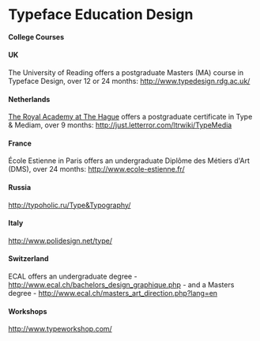 <h1>Typeface Education Design</h1>

<h4>College Courses</h4>
<h4> UK </h4><p>
The University of Reading offers a postgraduate Masters (MA) course in Typeface Design, over 12 or 24 months: <a title="http://www.typedesign.rdg.ac.uk/" class="external free" href="http://www.typedesign.rdg.ac.uk/">http://www.typedesign.rdg.ac.uk/</a></p>

<h4> Netherlands </h4><p>
<a title="http://www.kabk.nl" class="external text" href="http://www.kabk.nl">The Royal Academy at The Hague</a> offers a postgraduate certificate in Type & Mediam, over 9 months: <a title="http://just.letterror.com/ltrwiki/TypeMedia" class="external free" href="http://just.letterror.com/ltrwiki/TypeMedia">http://just.letterror.com/ltrwiki/TypeMedia</a></p>

<h4>  France </h4><p>
École Estienne in Paris offers an undergraduate Diplôme des Métiers d'Art (DMS), over 24 months: <a title="http://www.ecole-estienne.fr/" class="external free" href="http://www.ecole-estienne.fr/">http://www.ecole-estienne.fr/</a></p>

<h4>  Russia </h4><p>
<a title="http://typoholic.ru/Type&Typography/" class="external free" href="http://typoholic.ru/Type&Typography/">http://typoholic.ru/Type&Typography/</a></p>

<h4>  Italy </h4><p>
<a title="http://www.polidesign.net/type/" class="external free" href="http://www.polidesign.net/type/">http://www.polidesign.net/type/</a></p>

<h4>  Switzerland </h4><p>
ECAL offers an undergraduate degree - <a title="http://www.ecal.ch/bachelors_design_graphique.php" class="external free" href="http://www.ecal.ch/bachelors_design_graphique.php">http://www.ecal.ch/bachelors_design_graphique.php</a> - and a Masters degree - <a title="http://www.ecal.ch/masters_art_direction.php?lang=en" class="external free" href="http://www.ecal.ch/masters_art_direction.php?lang=en">http://www.ecal.ch/masters_art_direction.php?lang=en</a></p>

<h4> Workshops </h4><p>
<a title="http://www.typeworkshop.com/" class="external free" href="http://www.typeworkshop.com/">http://www.typeworkshop.com/</a>
</p>
